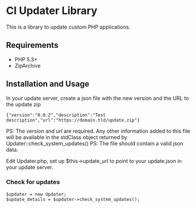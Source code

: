 # CI Updater Library
This is a library to update custom PHP applications.

## Requirements
 - PHP 5.3+
 - ZipArchive
 
## Installation and Usage
In your update server, create a json file with the new version and the URL to the update zip
```
{"version":"0.0.2","description":"Test description","url":"https://domain.tld/update.zip"}
```
PS: The *version* and *url* are required. Any other information added to this file will be available in the stdClass object returned by Updater::check_system_updates()
PS: The file should contain a valid json data.

Edit Updater.php, set up $this->update_url to point to your update.json in your update server.

### Check for updates

```
$updater = new Updater;
$update_details = $updater->check_system_updates();
```
